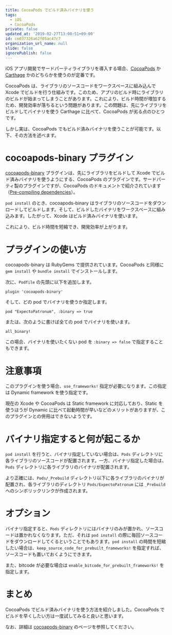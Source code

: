 ```yaml
---
title: CocoaPods でビルド済みバイナリを使う
tags:
  - iOS
  - CocoaPods
private: false
updated_at: '2019-02-27T13:08:51+09:00'
id: ce037326a62f05ac47c7
organization_url_name: null
slide: false
ignorePublish: false
---
```

iOS アプリ開発でサードパーティライブラリを導入する場合、[CocoaPods](https://cocoapods.org) か [Carthage](https://github.com/Carthage/Carthage) かのどちらかを使うのが定番です。

CocoaPods は、ライブラリのソースコードをワークスペースに組み込んで Xcode でビルドを行う仕組みです。このため、アプリのビルド時にライブラリのビルドが始まってしまうことがあります。これにより、ビルド時間が増加するため、開発効率が落ちるという問題があります。この問題は、先にライブラリをビルドしてバイナリを使う Carthage に比べて、CocoaPods が劣る点のひとつです。

しかし実は、CocoaPods でもビルド済みバイナリを使うことが可能です。以下、その方法を述べます。

# cocoapods-binary プラグイン

[cocoapods-binary](https://github.com/leavez/cocoapods-binary) プラグインは、先にライブラリをビルドして Xcode でビルド済みバイナリを使うようにする、CocoaPods のプラグインです。サードパーティ製のプラグインですが、CocoaPods のドキュメントで紹介されています（[Pre-compiling dependencies](http://guides.cocoapods.org/plugins/pre-compiling-dependencies.html)）。

`pod install` のとき、cocoapods-binary はライブラリのソースコードをダウンロードしてビルドします。そして、ビルドしたバイナリをワークスペースに組み込みます。したがって、Xcode はビルド済みバイナリを使います。

これにより、ビルド時間を短縮でき、開発効率が上がります。

# プラグインの使い方

cocoapods-binary は RubyGems で提供されています。CocoaPods と同様に `gem install` や `bundle install` でインストールします。

次に、`Podfile` の先頭に以下を追加します。

```
plugin 'cocoapods-binary'
```

そして、どの pod でバイナリを使うか指定します。

```
pod "ExpectoPatronum", :binary => true
```

または、次のように書けば全ての pod でバイナリを使います。

```
all_binary!
```

この場合、バイナリを使いたくない pod を `:binary => false` で指定することもできます。

# 注意事項

このプラグインを使う場合、`use_frameworks!` 指定が必要になります。この指定は Dynamic framework を使う指定です。

現在の Xcode や CocoaPods は Static framework に対応しており、Static を使うほうが Dynamic に比べて起動時間が早いなどのメリットがありますが、このプラグインとの併用はできないようです。

# バイナリ指定すると何が起こるか

`pod install` を行うと、バイナリ指定していない場合は、`Pods` ディレクトリに各ライブラリのソースコードが配置されます。一方、バイナリ指定した場合は、 `Pods` ディレクトリに各ライブラリのバイナリが配置されます。

より正確には、`Pods/_Prebuild` ディレクトリ以下に各ライブラリのバイナリが配置され、各ライブラリのディレクトリ `Pods/ExpectoPatronum` には `_Prebuild` へのシンボリックリンクが作成されます。

# オプション

バイナリ指定すると、`Pods` ディレクトリにはバイナリのみが置かれ、ソースコードは置かれなくなります。ただ、それは `pod install` の際に毎回ソースコードをダウンロードしてくるということでもあります。`pod install` の時間を短縮したい場合は、`keep_source_code_for_prebuilt_frameworks!` を指定すれば、ソースコードも置いておくようにできます。

また、bitcode が必要な場合は `enable_bitcode_for_prebuilt_frameworks!` を指定します。

# まとめ

CocoaPods でビルド済みバイナリを使う方法を紹介しました。CocoaPods でビルドを早くしたい方は一度試してみると良いと思います。

なお、詳細は [cocoapods-binary](https://github.com/leavez/cocoapods-binary) のページを参照してください。
